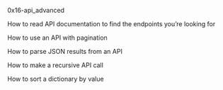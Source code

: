 0x16-api_advanced

How to read API documentation to find the endpoints you’re looking for

How to use an API with pagination

How to parse JSON results from an API

How to make a recursive API call

How to sort a dictionary by value
